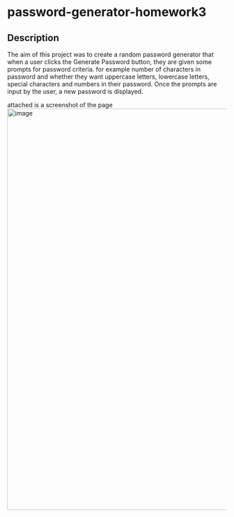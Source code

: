 # password-generator-homework3

## Description
The aim of this project was to create a random password generator that when a user clicks the Generate Password button, they are given some prompts for password criteria. for example number of characters in password and whether they want uppercase letters, lowercase letters, special characters and numbers in their password. Once the prompts are input by the user, a new password is displayed. 

attached is a screenshot of the page
<img width="923" alt="image" src="https://user-images.githubusercontent.com/117638522/205156349-8f4a5334-e46f-4eb4-affe-5de92416d0c0.png">

